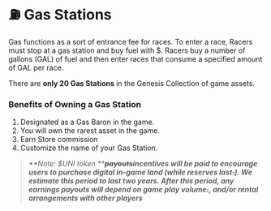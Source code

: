 # ⛽ Gas Stations

Gas functions as a sort of entrance fee for races. To enter a race, Racers must stop at a gas station and buy fuel with $. Racers buy a number of gallons (GAL) of fuel and then enter races that consume a specified amount of GAL per race.

There are **only 20 Gas Stations** in the Genesis Collection of game assets.&#x20;

### Benefits of Owning a Gas Station

1. Designated as a Gas Baron in the game.
2. You will own the rarest asset in the game.
3. Earn Store commission
4. Customize the name of your Gas Station.

> _**Note: $UNI token **_~~_**payouts**_~~_**incentives will be paid to encourage users to purchase digital in-game land (while reserves last**_~~_**.**_~~_**). We estimate this period to last two years. After this period, any earnings payouts will depend on game play volume**_~~_**.**_~~_**, and/or rental arrangements with other players**_
